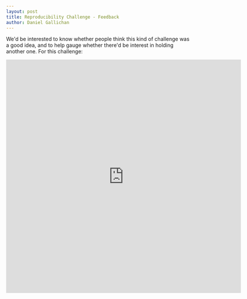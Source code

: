 ```yaml
---
layout: post
title: Reproducibility Challenge - Feedback
author: Daniel Gallichan
---
```


We'd be interested to know whether people think this kind of challenge was a good idea, 
and to help gauge whether there'd be interest in holding another one. For this challenge:

<iframe src="https://docs.google.com/forms/d/e/1FAIpQLSdTbvRzQ1EtZeHg407QJM-0o2f342ziYvavZJMizRzyJKQcEw/viewform?embedded=true" width="640" height="637" frameborder="0" marginheight="0" marginwidth="0">Loading...</iframe>
